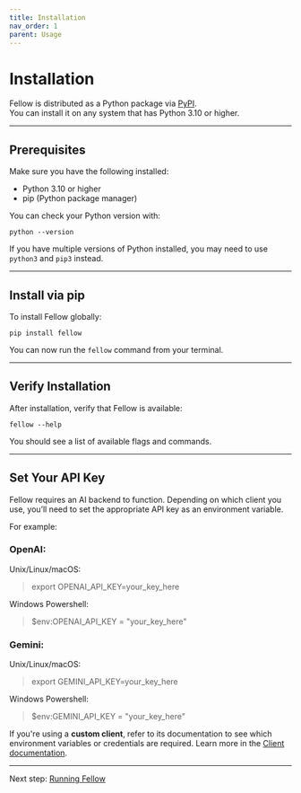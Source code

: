 ```yaml
---
title: Installation
nav_order: 1
parent: Usage
---
```


# Installation

Fellow is distributed as a Python package via [PyPI](https://pypi.org/project/fellow/).  
You can install it on any system that has Python 3.10 or higher.

---

## Prerequisites

Make sure you have the following installed:

- Python 3.10 or higher  
- pip (Python package manager)

You can check your Python version with:

    python --version

If you have multiple versions of Python installed, you may need to use `python3` and `pip3` instead.

---

## Install via pip

To install Fellow globally:

    pip install fellow

You can now run the `fellow` command from your terminal.

---

## Verify Installation

After installation, verify that Fellow is available:

    fellow --help

You should see a list of available flags and commands.

---

## Set Your API Key

Fellow requires an AI backend to function. Depending on which client you use, you’ll need to set the appropriate API key as an environment variable.

For example:
### OpenAI:
Unix/Linux/macOS:
> export OPENAI_API_KEY=your_key_here

Windows Powershell:
> $env:OPENAI_API_KEY = "your_key_here"


### Gemini:  
Unix/Linux/macOS:
> export GEMINI_API_KEY=your_key_here

Windows Powershell:
> $env:GEMINI_API_KEY = "your_key_here"

If you're using a **custom client**, refer to its documentation to see which environment variables or credentials are required.
Learn more in the [Client documentation](docs/clients/index.md).

---

Next step: [Running Fellow](docs/usage/running.md)
